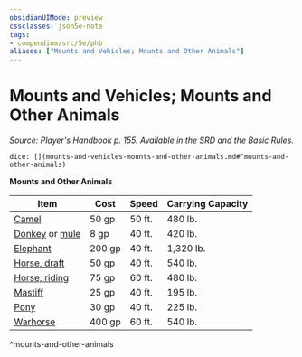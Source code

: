 ```yaml
---
obsidianUIMode: preview
cssclasses: json5e-note
tags:
- compendium/src/5e/phb
aliases: ["Mounts and Vehicles; Mounts and Other Animals"]
---
```

# Mounts and Vehicles; Mounts and Other Animals
*Source: Player's Handbook p. 155. Available in the SRD and the Basic Rules.* 

`dice: [](mounts-and-vehicles-mounts-and-other-animals.md#^mounts-and-other-animals)`

**Mounts and Other Animals**

| Item | Cost | Speed | Carrying Capacity |
|------|------|-------|-------------------|
| [Camel](compendium/items/camel.md) | 50 gp | 50 ft. | 480 lb. |
| [Donkey](compendium/items/donkey.md) or [mule](compendium/items/mule.md) | 8 gp | 40 ft. | 420 lb. |
| [Elephant](compendium/items/elephant.md) | 200 gp | 40 ft. | 1,320 lb. |
| [Horse, draft](compendium/items/draft-horse.md) | 50 gp | 40 ft. | 540 lb. |
| [Horse, riding](compendium/items/riding-horse.md) | 75 gp | 60 ft. | 480 lb. |
| [Mastiff](compendium/items/mastiff.md) | 25 gp | 40 ft. | 195 lb. |
| [Pony](compendium/items/pony.md) | 30 gp | 40 ft. | 225 lb. |
| [Warhorse](compendium/items/warhorse.md) | 400 gp | 60 ft. | 540 lb. |
^mounts-and-other-animals